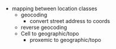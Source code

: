 - mapping between location classes
	- geocoding
		- convert street address to coords
	- reverse geocoding
	- Cell to geographic/topo
		- proxemic to geographic/topo
